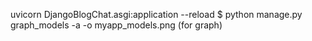 uvicorn DjangoBlogChat.asgi:application --reload
$ python manage.py graph_models -a -o myapp_models.png (for graph)